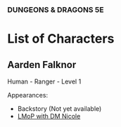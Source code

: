 ### DUNGEONS & DRAGONS 5E

# List of Characters

## Aarden Falknor

Human - Ranger - Level 1

Appearances:
- Backstory (Not yet available)
- [LMoP with DM Nicole](/session/2021-lmop-with-dm-nicole)
